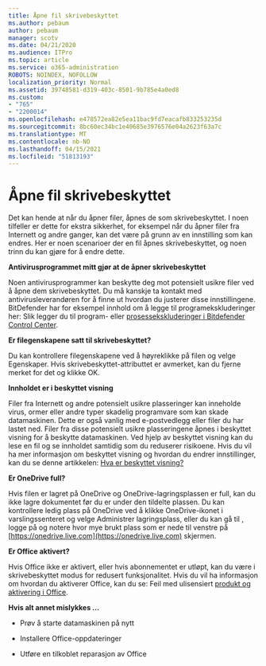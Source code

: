 ```yaml
---
title: Åpne fil skrivebeskyttet
ms.author: pebaum
author: pebaum
manager: scotv
ms.date: 04/21/2020
ms.audience: ITPro
ms.topic: article
ms.service: o365-administration
ROBOTS: NOINDEX, NOFOLLOW
localization_priority: Normal
ms.assetid: 39748581-d319-403c-8501-9b785e4a0ed8
ms.custom:
- "765"
- "2200014"
ms.openlocfilehash: e478572ea82e5ea11bac9fd7eacafb833253235d
ms.sourcegitcommit: 8bc60ec34bc1e40685e3976576e04a2623f63a7c
ms.translationtype: MT
ms.contentlocale: nb-NO
ms.lasthandoff: 04/15/2021
ms.locfileid: "51813193"
---
```

# <a name="file-open-read-only"></a>Åpne fil skrivebeskyttet

Det kan hende at når du åpner filer, åpnes de som skrivebeskyttet. I noen tilfeller er dette for ekstra sikkerhet, for eksempel når du åpner filer fra Internett og andre ganger, kan det være på grunn av en innstilling som kan endres. Her er noen scenarioer der en fil åpnes skrivebeskyttet, og noen trinn du kan gjøre for å endre dette.
  
 **Antivirusprogrammet mitt gjør at de åpner skrivebeskyttet**
  
Noen antivirusprogrammer kan beskytte deg mot potensielt usikre filer ved å åpne dem skrivebeskyttet. Du må kanskje ta kontakt med antivirusleverandøren for å finne ut hvordan du justerer disse innstillingene. BitDefender har for eksempel innhold om å legge til programekskluderinger her: Slik legger du til program- eller [prosessekskluderinger i Bitdefender Control Center](https://aka.ms/AA6098i).
  
 **Er filegenskapene satt til skrivebeskyttet?**
  
Du kan kontrollere filegenskapene ved å høyreklikke på filen og velge Egenskaper. Hvis skrivebeskyttet-attributtet er avmerket, kan du fjerne merket for det og klikke OK.
  
 **Innholdet er i beskyttet visning**
  
Filer fra Internett og andre potensielt usikre plasseringer kan inneholde virus, ormer eller andre typer skadelig programvare som kan skade datamaskinen. Dette er også vanlig med e-postvedlegg eller filer du har lastet ned. Filer fra disse potensielt usikre plasseringene åpnes i beskyttet visning for å beskytte datamaskinen. Ved hjelp av beskyttet visning kan du lese en fil og se innholdet samtidig som du reduserer risikoene. Hvis du vil ha mer informasjon om beskyttet visning og hvordan du endrer innstillinger, kan du se denne artikkelen: [Hva er beskyttet visning?](https://support.office.com/article/d6f09ac7-e6b9-4495-8e43-2bbcdbcb6653)
  
 **Er OneDrive full?**
  
Hvis filen er lagret på OneDrive og OneDrive-lagringsplassen er full, kan du ikke lagre dokumentet før du er under den tildelte plassen. Du kan kontrollere ledig plass på OneDrive ved å klikke OneDrive-ikonet i varslingssenteret og velge Administrer lagringsplass, eller du kan gå til , logge på og notere hvor mye brukt plass som er nede til venstre på [https://onedrive.live.com](https://onedrive.live.com) skjermen.
  
 **Er Office aktivert?**
  
Hvis Office ikke er aktivert, eller hvis abonnementet er utløpt, kan du være i skrivebeskyttet modus for redusert funksjonalitet. Hvis du vil ha informasjon om hvordan du aktiverer Office, kan du se: Feil med ulisensiert [produkt og aktivering i Office](https://support.office.com/article/0d23d3c0-c19c-4b2f-9845-5344fedc4380).
  
 **Hvis alt annet mislykkes ...**
  
- Prøv å starte datamaskinen på nytt
    
- Installere Office-oppdateringer
    
- Utføre en tilkoblet reparasjon av Office
    

